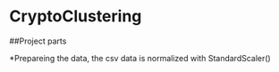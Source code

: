 # CryptoClustering

##Project parts

*Prepareing the data, the csv data is normalized with StandardScaler()
